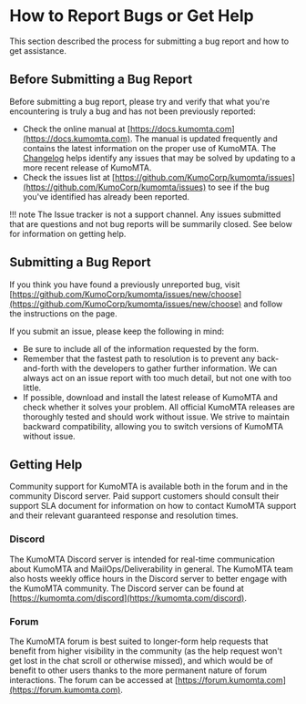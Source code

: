 
# How to Report Bugs or Get Help

This section described the process for submitting a bug report and how to get assistance.

## Before Submitting a Bug Report

Before submitting a bug report, please try and verify that what you're encountering is truly a bug and has not been previously reported:

* Check the online manual at [https://docs.kumomta.com](https://docs.kumomta.com). The manual is updated frequently and contains the latest information on the proper use of KumoMTA. The [Changelog](https://docs.kumomta.com/changelog.html) helps identify any issues that may be solved by updating to a more recent release of KumoMTA.
* Check the issues list at [https://github.com/KumoCorp/kumomta/issues](https://github.com/KumoCorp/kumomta/issues) to see if the bug you've identified has already been reported.

!!! note
    The Issue tracker is not a support channel. Any issues submitted that are
    questions and not bug reports will be summarily closed. See below for
    information on getting help.

## Submitting a Bug Report

If you think you have found a previously unreported bug, visit
[https://github.com/KumoCorp/kumomta/issues/new/choose](https://github.com/KumoCorp/kumomta/issues/new/choose)
and follow the instructions on the page.

If you submit an issue, please keep the following in mind:

* Be sure to include all of the information requested by the form.
* Remember that the fastest path to resolution is to prevent any
  back-and-forth with the developers to gather further information. We can always
  act on an issue report with too much detail, but not one with too little.
* If possible, download and install the latest release of KumoMTA and check
  whether it solves your problem. All official KumoMTA releases are thoroughly
  tested and should work without issue. We strive to maintain backward
  compatibility, allowing you to switch versions of KumoMTA without issue.

## Getting Help

Community support for KumoMTA is available both in the forum and in the
community Discord server. Paid support customers should consult their support
SLA document for information on how to contact KumoMTA support and their
relevant guaranteed response and resolution times.

### Discord

The KumoMTA Discord server is intended for real-time communication about
KumoMTA and MailOps/Deliverability in general. The KumoMTA team also hosts
weekly office hours in the Discord server to better engage with the KumoMTA
community. The Discord server can be found at
[https://kumomta.com/discord](https://kumomta.com/discord).

### Forum

The KumoMTA forum is best suited to longer-form help requests that benefit from
higher visibility in the community (as the help request won't get lost in the
chat scroll or otherwise missed), and which would be of benefit to other users
thanks to the more permanent nature of forum interactions. The forum can be
accessed at [https://forum.kumomta.com](https://forum.kumomta.com).
